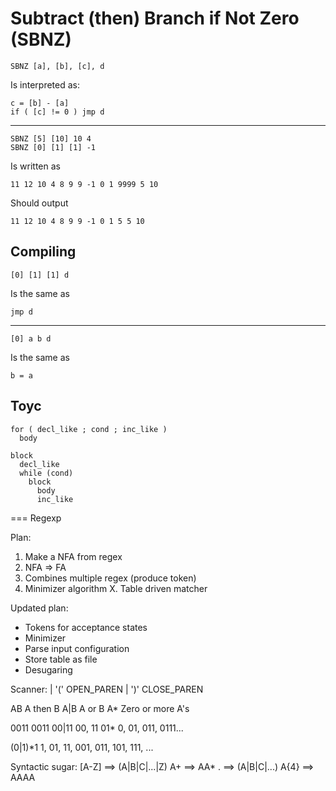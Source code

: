 # Subtract (then) Branch if Not Zero (SBNZ)

```
SBNZ [a], [b], [c], d
```
Is interpreted as:
```
c = [b] - [a]
if ( [c] != 0 ) jmp d
```

---

```
SBNZ [5] [10] 10 4
SBNZ [0] [1] [1] -1
```
Is written as
```
11 12 10 4 8 9 9 -1 0 1 9999 5 10
```
Should output
```
11 12 10 4 8 9 9 -1 0 1 5 5 10
```

## Compiling

```
[0] [1] [1] d
```
Is the same as
```
jmp d
```

----

```
[0] a b d
```
Is the same as
```
b = a
```

## Toyc

```
for ( decl_like ; cond ; inc_like )
  body
```

```
block
  decl_like
  while (cond)
    block
      body
      inc_like
```

=== Regexp


Plan:
1. Make a NFA from regex
2. NFA => FA
3. Combines multiple regex (produce token)
4. Minimizer algorithm
X. Table driven matcher

Updated plan:
* Tokens for acceptance states
* Minimizer
* Parse input configuration
* Store table as file
* Desugaring





Scanner:
  | '(' OPEN_PAREN
  | ')' CLOSE_PAREN




AB     A then B
A|B    A or B
A*     Zero or more A's

0011    0011
00|11   00, 11
01*     0, 01, 011, 0111...

(0|1)*1   1, 01, 11, 001, 011, 101, 111, ...


Syntactic sugar:
[A-Z] ==> (A|B|C|...|Z)
A+ ==> AA*
. ==> (A|B|C|...)
A{4} ==> AAAA
